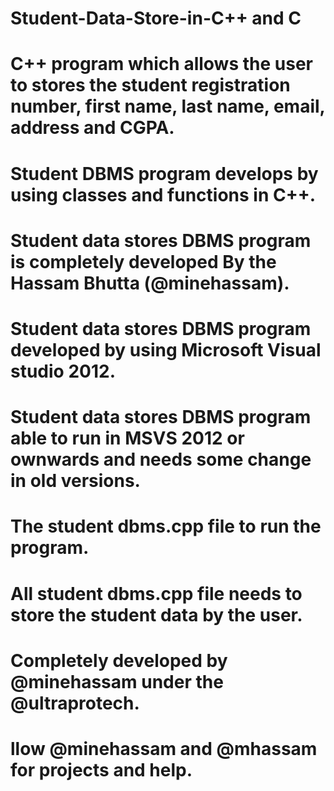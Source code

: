 # Student-Data-Store-in-C++ and C
# C++ program which allows the user to stores the student registration number, first name, last name, email, address and CGPA.
# Student DBMS program develops by using classes and functions in C++.
# Student data stores DBMS program is completely developed By the Hassam Bhutta (@minehassam).
# Student data stores DBMS program  developed by using Microsoft Visual studio 2012.
# Student data stores DBMS program  able to run in MSVS 2012 or ownwards and needs some change in old versions.
# The student dbms.cpp file to run the program.
# All student dbms.cpp file needs to store the student data by the user.
# Completely developed by @minehassam under the @ultraprotech.
# llow @minehassam and @mhassam for projects and help.
